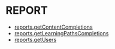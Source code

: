 ﻿**REPORT**
=================

* [reports.getContentCompletions](getContentCompletions.md)
* [reports.getLearningPathsCompletions](getLearningPathsCompletions.md)
* [reports.getUsers](getUsers.md)
